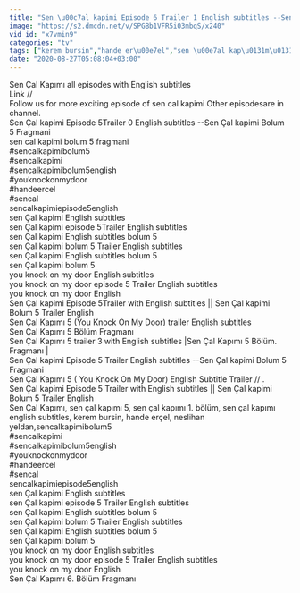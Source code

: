```yaml
---
title: "Sen \u00c7al kapimi Episode 6 Trailer 1 English subtitles --Sen \u00c7al kapimi Bolum 6 Fragmani 1"
image: "https://s2.dmcdn.net/v/SPGBb1VFR5i03mbqS/x240"
vid_id: "x7vmin9"
categories: "tv"
tags: ["kerem bursin","hande er\u00e7el","sen \u00e7al kap\u0131m\u0131"]
date: "2020-08-27T05:08:04+03:00"
---
```

Sen Çal Kapımı all episodes with English subtitles  <br>Link //      <br>Follow us for more exciting episode of sen cal kapimi Other episodesare in channel.  <br>Sen Çal kapimi Episode 5Trailer 0 English subtitles --Sen Çal kapimi Bolum 5 Fragmani   <br>sen cal kapimi bolum 5 fragmani   <br>#sencalkapimibolum5  <br>#sencalkapimi  <br>#sencalkapimibolum5english  <br>#youknockonmydoor  <br>#handeercel  <br>#sencal  <br>sencalkapimiepisode5english  <br>sen Çal kapimi English subtitles  <br>sen Çal kapimi episode 5Trailer  English subtitles  <br>sen Çal kapimi English subtitles bolum 5  <br>sen Çal kapimi bolum 5 Trailer  English subtitles  <br>sen Çal kapimi English subtitles bolum 5  <br>sen Çal kapimi bolum 5  <br>you knock on my door English subtitles  <br>you knock on my door episode 5 Trailer  English subtitles  <br>you knock on my door English  <br>Sen Çal kapimi Episode 5Trailer  with English subtitles || Sen Çal kapimi Bolum 5 Trailer English  <br>Sen Çal Kapımı 5 (You Knock On My Door) trailer  English subtitles  <br>Sen Çal Kapımı 5  Bölüm Fragmanı  <br>Sen Çal Kapımı 5 trailer 3 with English subtitles |Sen Çal Kapımı 5 Bölüm. Fragmanı |   <br>Sen Çal kapimi Episode 5  Trailer English subtitles --Sen Çal kapimi Bolum 5 Fragmani  <br>Sen Çal Kapımı 5 ( You Knock On My Door)  English Subtitle Trailer // .  <br>Sen Çal kapimi Episode 5 Trailer with English subtitles || Sen Çal kapimi Bolum 5 Trailer English  <br>Sen Çal Kapımı, sen çal kapımı 5, sen çal kapımı 1. bölüm, sen çal kapımı english subtitles, kerem bursin, hande erçel, neslihan yeldan,sencalkapimibolum5  <br>#sencalkapimi  <br>#sencalkapimibolum5english  <br>#youknockonmydoor  <br>#handeercel  <br>#sencal  <br>sencalkapimiepisode5english  <br>sen Çal kapimi English subtitles  <br>sen Çal kapimi episode 5 Trailer English subtitles  <br>sen Çal kapimi English subtitles bolum 5  <br>sen Çal kapimi bolum 5 Trailer English subtitles  <br>sen Çal kapimi English subtitles bolum 5  <br>sen Çal kapimi bolum 5  <br>you knock on my door English subtitles  <br>you knock on my door episode 5 Trailer English subtitles  <br>you knock on my door English  <br>Sen Çal Kapımı 6. Bölüm Fragmanı  <br>
